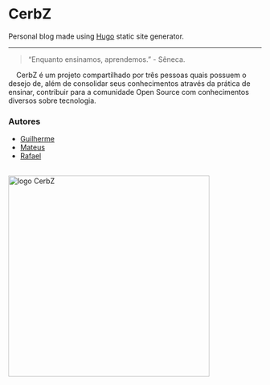 # CerbZ
Personal blog made using [Hugo](https://gohugo.io/) static site generator.

***

> “Enquanto ensinamos, aprendemos.” - Sêneca.

&nbsp;&nbsp;&nbsp;&nbsp;CerbZ é um projeto compartilhado por três pessoas quais possuem o desejo de, além de consolidar seus conhecimentos através da prática de ensinar, contribuir para a comunidade Open Source com conhecimentos diversos sobre tecnologia.

### Autores
+ [Guilherme](https://www.cerbz.com/authors/guilherme/)
+ [Mateus](https://www.cerbz.com/authors/mateus/)
+ [Rafael](https://www.cerbz.com/authors/rafael/)

<br>

<img src="https://www.cerbz.com/images/logo-image.png" alt="logo CerbZ" width="400"/>
